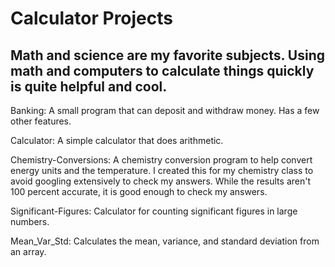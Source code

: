 # Calculator Projects

## Math and science are my favorite subjects. Using math and computers to calculate things quickly is quite helpful and cool.

Banking: A small program that can deposit and withdraw money. Has a few other features.

Calculator: A simple calculator that does arithmetic.

Chemistry-Conversions: A chemistry conversion program to help convert energy units and the temperature. I created this for my chemistry class to avoid googling extensively to check my answers. While the results aren't 100 percent accurate, it is good enough to check my answers.

Significant-Figures: Calculator for counting significant figures in large numbers.

Mean_Var_Std: Calculates the mean, variance, and standard deviation from an array.
